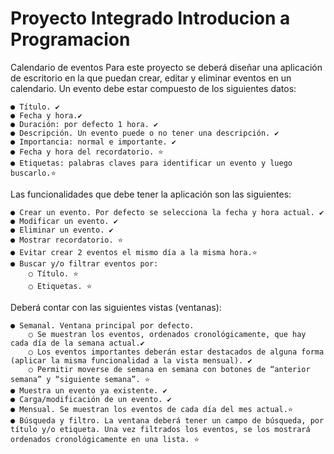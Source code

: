 # Proyecto Integrado Introducion a Programacion


Calendario de eventos
Para este proyecto se deberá diseñar una aplicación de escritorio en la que puedan crear,
editar y eliminar eventos en un calendario.
Un evento debe estar compuesto de los siguientes datos:

    ● Título. ✔️
    ● Fecha y hora.✔️
    ● Duración: por defecto 1 hora. ✔️
    ● Descripción. Un evento puede o no tener una descripción. ✔️
    ● Importancia: normal e importante. ✔️
    ● Fecha y hora del recordatorio. ⭐
    ● Etiquetas: palabras claves para identificar un evento y luego buscarlo.⭐

 Las funcionalidades que debe tener la aplicación son las siguientes:
   
    ● Crear un evento. Por defecto se selecciona la fecha y hora actual. ✔️
    ● Modificar un evento. ✔️
    ● Eliminar un evento. ✔️
    ● Mostrar recordatorio. ⭐
    ● Evitar crear 2 eventos el mismo día a la misma hora.⭐
    ● Buscar y/o filtrar eventos por:   
        ○ Título. ⭐    
        ○ Etiquetas. ⭐

Deberá contar con las siguientes vistas (ventanas):
    
    ● Semanal. Ventana principal por defecto.
        ○ Se muestran los eventos, ordenados cronológicamente, que hay cada día de la semana actual.✔️
        ○ Los eventos importantes deberán estar destacados de alguna forma (aplicar la misma funcionalidad a la vista mensual). ✔️
        ○ Permitir moverse de semana en semana con botones de “anterior semana” y “siguiente semana”. ⭐
    ● Muestra un evento ya existente. ✔️
    ● Carga/modificación de un evento. ✔️
    ● Mensual. Se muestran los eventos de cada día del mes actual.⭐
    ● Búsqueda y filtro. La ventana deberá tener un campo de búsqueda, por título y/o etiqueta. Una vez filtrados los eventos, se los mostrará ordenados cronológicamente en una lista. ⭐
